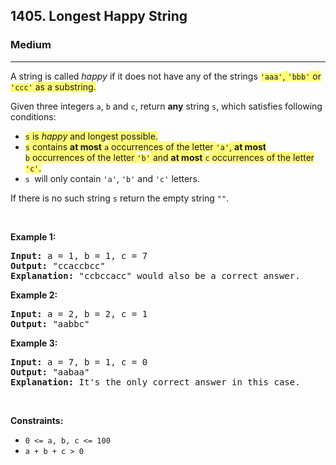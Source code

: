 <h2>1405. Longest Happy String</h2><h3>Medium</h3><hr><div><p>A string is called <em>happy</em> if it does&nbsp;not have any of the strings <code><gistnote class="gistnote-highlight" highlightid="fb6bcda1-eda4-4a4e-bfe2-d8f2eadeeb7f" colornum="3" style="background-color: rgb(255, 251, 120);" id="fb6bcda1-eda4-4a4e-bfe2-d8f2eadeeb7f">'aaa'</gistnote></code><gistnote class="gistnote-highlight" highlightid="fb6bcda1-eda4-4a4e-bfe2-d8f2eadeeb7f" colornum="3" style="background-color: rgb(255, 251, 120);">, </gistnote><code><gistnote class="gistnote-highlight" highlightid="fb6bcda1-eda4-4a4e-bfe2-d8f2eadeeb7f" colornum="3" style="background-color: rgb(255, 251, 120);">'bbb'</gistnote></code><gistnote class="gistnote-highlight" highlightid="fb6bcda1-eda4-4a4e-bfe2-d8f2eadeeb7f" colornum="3" style="background-color: rgb(255, 251, 120);">&nbsp;or </gistnote><code><gistnote class="gistnote-highlight" highlightid="fb6bcda1-eda4-4a4e-bfe2-d8f2eadeeb7f" colornum="3" style="background-color: rgb(255, 251, 120);">'ccc'</gistnote></code><gistnote class="gistnote-highlight" highlightid="fb6bcda1-eda4-4a4e-bfe2-d8f2eadeeb7f" colornum="3" style="background-color: rgb(255, 251, 120);">&nbsp;as a substring.</gistnote></p>

<p>Given three integers <code>a</code>, <code>b</code> and <code>c</code>, return <strong>any</strong> string <code>s</code>,&nbsp;which satisfies following conditions:</p>

<ul>
	<li><code><gistnote class="gistnote-highlight" highlightid="1ca1c90f-7ed9-4e2b-95a9-2702649f30c5" colornum="3" style="background-color: rgb(255, 251, 120);" id="1ca1c90f-7ed9-4e2b-95a9-2702649f30c5">s</gistnote></code><gistnote class="gistnote-highlight" highlightid="1ca1c90f-7ed9-4e2b-95a9-2702649f30c5" colornum="3" style="background-color: rgb(255, 251, 120);"> is </gistnote><em><gistnote class="gistnote-highlight" highlightid="1ca1c90f-7ed9-4e2b-95a9-2702649f30c5" colornum="3" style="background-color: rgb(255, 251, 120);">happy&nbsp;</gistnote></em><gistnote class="gistnote-highlight" highlightid="1ca1c90f-7ed9-4e2b-95a9-2702649f30c5" colornum="3" style="background-color: rgb(255, 251, 120);">and longest possible.</gistnote></li>
	<li><code><gistnote class="gistnote-highlight" highlightid="061dbcd7-0dde-4e93-91bf-6b71c9370736" colornum="3" style="background-color: rgb(255, 251, 120);" id="061dbcd7-0dde-4e93-91bf-6b71c9370736">s</gistnote></code><gistnote class="gistnote-highlight" highlightid="061dbcd7-0dde-4e93-91bf-6b71c9370736" colornum="3" style="background-color: rgb(255, 251, 120);"> contains </gistnote><strong><gistnote class="gistnote-highlight" highlightid="061dbcd7-0dde-4e93-91bf-6b71c9370736" colornum="3" style="background-color: rgb(255, 251, 120);">at most</gistnote></strong><gistnote class="gistnote-highlight" highlightid="061dbcd7-0dde-4e93-91bf-6b71c9370736" colornum="3" style="background-color: rgb(255, 251, 120);"> </gistnote><code><gistnote class="gistnote-highlight" highlightid="061dbcd7-0dde-4e93-91bf-6b71c9370736" colornum="3" style="background-color: rgb(255, 251, 120);">a</gistnote></code><gistnote class="gistnote-highlight" highlightid="061dbcd7-0dde-4e93-91bf-6b71c9370736" colornum="3" style="background-color: rgb(255, 251, 120);">&nbsp;occurrences of the letter&nbsp;</gistnote><code><gistnote class="gistnote-highlight" highlightid="061dbcd7-0dde-4e93-91bf-6b71c9370736" colornum="3" style="background-color: rgb(255, 251, 120);">'a'</gistnote></code><gistnote class="gistnote-highlight" highlightid="061dbcd7-0dde-4e93-91bf-6b71c9370736" colornum="3" style="background-color: rgb(255, 251, 120);">, </gistnote><strong><gistnote class="gistnote-highlight" highlightid="061dbcd7-0dde-4e93-91bf-6b71c9370736" colornum="3" style="background-color: rgb(255, 251, 120);">at most</gistnote></strong><gistnote class="gistnote-highlight" highlightid="061dbcd7-0dde-4e93-91bf-6b71c9370736" colornum="3" style="background-color: rgb(255, 251, 120);"> </gistnote><code><gistnote class="gistnote-highlight" highlightid="061dbcd7-0dde-4e93-91bf-6b71c9370736" colornum="3" style="background-color: rgb(255, 251, 120);">b</gistnote></code><gistnote class="gistnote-highlight" highlightid="061dbcd7-0dde-4e93-91bf-6b71c9370736" colornum="3" style="background-color: rgb(255, 251, 120);">&nbsp;occurrences of the letter </gistnote><code><gistnote class="gistnote-highlight" highlightid="061dbcd7-0dde-4e93-91bf-6b71c9370736" colornum="3" style="background-color: rgb(255, 251, 120);">'b'</gistnote></code><gistnote class="gistnote-highlight" highlightid="061dbcd7-0dde-4e93-91bf-6b71c9370736" colornum="3" style="background-color: rgb(255, 251, 120);"> and </gistnote><strong><gistnote class="gistnote-highlight" highlightid="061dbcd7-0dde-4e93-91bf-6b71c9370736" colornum="3" style="background-color: rgb(255, 251, 120);">at most</gistnote></strong><gistnote class="gistnote-highlight" highlightid="061dbcd7-0dde-4e93-91bf-6b71c9370736" colornum="3" style="background-color: rgb(255, 251, 120);"> </gistnote><code><gistnote class="gistnote-highlight" highlightid="061dbcd7-0dde-4e93-91bf-6b71c9370736" colornum="3" style="background-color: rgb(255, 251, 120);">c</gistnote></code><gistnote class="gistnote-highlight" highlightid="061dbcd7-0dde-4e93-91bf-6b71c9370736" colornum="3" style="background-color: rgb(255, 251, 120);"> occurrences of the letter </gistnote><code><gistnote class="gistnote-highlight" highlightid="061dbcd7-0dde-4e93-91bf-6b71c9370736" colornum="3" style="background-color: rgb(255, 251, 120);">'c'</gistnote></code><gistnote class="gistnote-highlight" highlightid="061dbcd7-0dde-4e93-91bf-6b71c9370736" colornum="3" style="background-color: rgb(255, 251, 120);">.</gistnote></li>
	<li><code>s&nbsp;</code>will only contain <code>'a'</code>, <code>'b'</code> and <code>'c'</code>&nbsp;letters.</li>
</ul>

<p>If there is no such string <code>s</code>&nbsp;return the empty string <code>""</code>.</p>

<p>&nbsp;</p>
<p><strong>Example 1:</strong></p>

<pre><strong>Input:</strong> a = 1, b = 1, c = 7
<strong>Output:</strong> "ccaccbcc"
<strong>Explanation:</strong> "ccbccacc" would also be a correct answer.
</pre>

<p><strong>Example 2:</strong></p>

<pre><strong>Input:</strong> a = 2, b = 2, c = 1
<strong>Output:</strong> "aabbc"
</pre>

<p><strong>Example 3:</strong></p>

<pre><strong>Input:</strong> a = 7, b = 1, c = 0
<strong>Output:</strong> "aabaa"
<strong>Explanation:</strong> It's the only correct answer in this case.
</pre>

<p>&nbsp;</p>
<p><strong>Constraints:</strong></p>

<ul>
	<li><code>0 &lt;= a, b, c &lt;= 100</code></li>
	<li><code>a + b + c &gt; 0</code></li>
</ul>
</div>